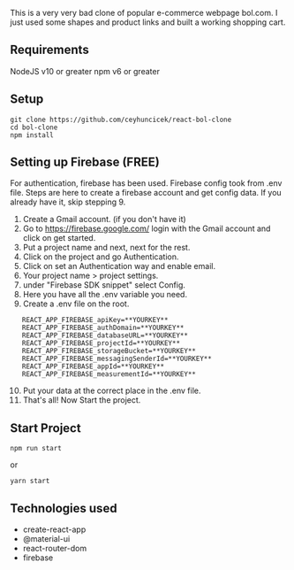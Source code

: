 This is a very very bad clone of popular e-commerce webpage bol.com. I just used some shapes and product links and built a working shopping cart.

## Requirements

NodeJS v10 or greater
npm v6 or greater

## Setup

```
git clone https://github.com/ceyhuncicek/react-bol-clone
cd bol-clone
npm install
```

## Setting up Firebase **(FREE)**

For authentication, firebase has been used. Firebase config took from .env file. Steps are here to create a firebase account and get config data. If you already have it, skip stepping 9.

1. Create a Gmail account. (if you don't have it)
2. Go to https://firebase.google.com/ login with the Gmail account and click on get started.
3. Put a project name and next, next for the rest.
4. Click on the project and go Authentication.
5. Click on set an Authentication way and enable email.
6. Your project name > project settings.
7. under "Firebase SDK snippet" select Config.
8. Here you have all the .env variable you need.
9. Create a .env file on the root.

```
   REACT_APP_FIREBASE_apiKey=**YOURKEY**
   REACT_APP_FIREBASE_authDomain=**YOURKEY**
   REACT_APP_FIREBASE_databaseURL=**YOURKEY**
   REACT_APP_FIREBASE_projectId=**YOURKEY**
   REACT_APP_FIREBASE_storageBucket=**YOURKEY**
   REACT_APP_FIREBASE_messagingSenderId=**YOURKEY**
   REACT_APP_FIREBASE_appId=**YOURKEY**
   REACT_APP_FIREBASE_measurementId=**YOURKEY**
```

10. Put your data at the correct place in the .env file.
11. That's all! Now Start the project.

## Start Project

```
npm run start
```

or

```
yarn start
```

## Technologies used

- create-react-app
- @material-ui
- react-router-dom
- firebase
